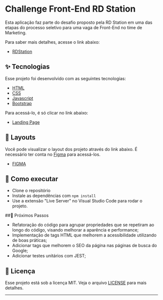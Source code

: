 # Challenge Front-End RD Station

Esta aplicação faz parte do desafio proposto pela RD Station em uma das etapas do processo seletivo para uma vaga de Front-End no time de Marketing. 

Para saber mais detalhes, acesse o link abaixo:
- [RDStation](https://boards.greenhouse.io/rdstation/jobs/6206507002) 

## ✨ Tecnologias

Esse projeto foi desenvolvido com as seguintes tecnologias:

- [HTML](https://developer.mozilla.org/pt-BR/docs/Web/HTML/)
- [CSS](https://developer.mozilla.org/pt-BR/docs/Web/CSS/)
- [Javascript](https://developer.mozilla.org/pt-BR/docs/Web/JavaScript)
- [Bootstrap](https://getbootstrap.com/)

Para acessá-lo, é só clicar no link abaixo:
- [Landing Page](https://github.com/micaelecarv/ChallengeFrontEnd-RD)

## 🔖 Layouts

Você pode visualizar o layout dos projeto através do link abaixo. É necessário ter conta no [Figma](http://figma.com/) para acessá-los.

- [FIGMA](https://www.figma.com/file/heOszg42LP1K070IiLXiLV/Teste---Vaga?node-id=0%3A1)

## 🚀 Como executar

- Clone o repositório
- Instale as dependências com `npm install`
- Use a extensão "Live Server" no Visual Studio Code para rodar o projeto.

##🔋 Próximos Passos
- Refatoração do código para agrupar propriedades que se repetiram ao longo do código, visando melhorar a aparência e performance;
- Implementação de tags HTML que melhorem a acessibilidade utilizando de boas práticas;
- Adicionar tags que melhorem o SEO da página nas páginas de busca do Google;
- Adicionar testes unitários com JEST; 

## 📄 Licença

Esse projeto está sob a licença MIT. Veja o arquivo [LICENSE](LICENSE.md) para mais detalhes.

---

